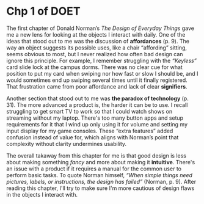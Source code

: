 # Chp 1 of DOET

The first chapter of Donald Norman’s *The Design of Everyday Things* gave me a new lens for looking at the objects I interact with daily. One of the ideas that stood out to me was the discussion of **affordances** (p. 9). The way an object suggests its possible uses, like a chair “affording” sitting, seems obvious to most, but I never realized how often bad design can ignore this principle. For example, I remember struggling with the *“Keyless”* card slide lock at the campus dorms. There was no clear cue for what position to put my card when swiping nor how fast or slow I should be, and I would sometimes end up swiping several times until it finally registered. That frustration came from poor affordance and lack of clear **signifiers**.

Another section that stood out to me was **the paradox of technology** (p. 31). The more advanced a product is, the harder it can be to use. I recall struggling to get smart TV to work so that I could watch shows on streaming without my laptop. There's too many button apps and setup requirements for it that I wind up only using it for volume and setting my input display for my game consoles. These “extra features” added confusion instead of value for, which aligns with Norman’s point that complexity without clarity undermines usability.

The overall takaway from this chapter for me is that good design is less about making something *fancy* and more about making it **intuitive**. There's an issue with a product if it requires a manual for the common user to perform basic tasks. To quote Norman himself, *“When simple things need pictures, labels, or instructions, the design has failed”* (Norman, p. 9). After reading this chapter, I'll try to make sure I'm more cautious of design flaws in the objects I interact with. 
